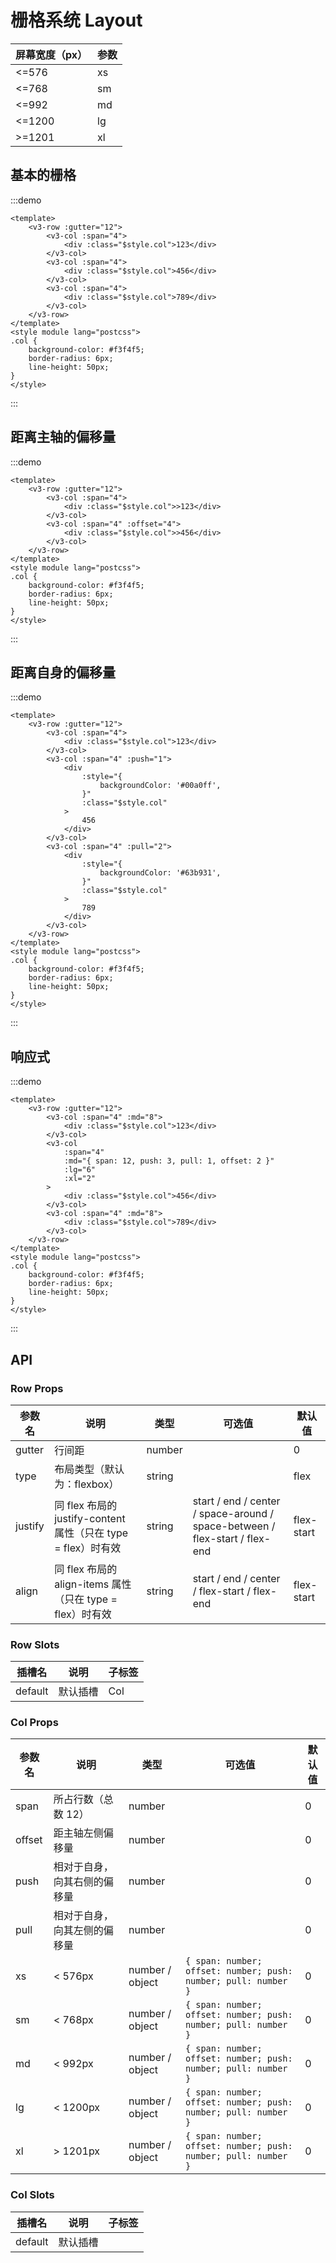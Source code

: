 # 栅格系统 Layout

| 屏幕宽度（px） | 参数 |
| -------------- | ---- |
| <=576          | xs   |
| <=768          | sm   |
| <=992          | md   |
| <=1200         | lg   |
| >=1201         | xl   |

## 基本的栅格

:::demo

```vue
<template>
	<v3-row :gutter="12">
		<v3-col :span="4">
			<div :class="$style.col">123</div>
		</v3-col>
		<v3-col :span="4">
			<div :class="$style.col">456</div>
		</v3-col>
		<v3-col :span="4">
			<div :class="$style.col">789</div>
		</v3-col>
	</v3-row>
</template>
<style module lang="postcss">
.col {
	background-color: #f3f4f5;
	border-radius: 6px;
	line-height: 50px;
}
</style>
```

:::

## 距离主轴的偏移量

:::demo

```vue
<template>
	<v3-row :gutter="12">
		<v3-col :span="4">
			<div :class="$style.col">>123</div>
		</v3-col>
		<v3-col :span="4" :offset="4">
			<div :class="$style.col">>456</div>
		</v3-col>
	</v3-row>
</template>
<style module lang="postcss">
.col {
	background-color: #f3f4f5;
	border-radius: 6px;
	line-height: 50px;
}
</style>
```

:::

## 距离自身的偏移量

:::demo

```vue
<template>
	<v3-row :gutter="12">
		<v3-col :span="4">
			<div :class="$style.col">123</div>
		</v3-col>
		<v3-col :span="4" :push="1">
			<div
				:style="{
					backgroundColor: '#00a0ff',
				}"
				:class="$style.col"
			>
				456
			</div>
		</v3-col>
		<v3-col :span="4" :pull="2">
			<div
				:style="{
					backgroundColor: '#63b931',
				}"
				:class="$style.col"
			>
				789
			</div>
		</v3-col>
	</v3-row>
</template>
<style module lang="postcss">
.col {
	background-color: #f3f4f5;
	border-radius: 6px;
	line-height: 50px;
}
</style>
```

:::

## 响应式

:::demo

```vue
<template>
	<v3-row :gutter="12">
		<v3-col :span="4" :md="8">
			<div :class="$style.col">123</div>
		</v3-col>
		<v3-col
			:span="4"
			:md="{ span: 12, push: 3, pull: 1, offset: 2 }"
			:lg="6"
			:xl="2"
		>
			<div :class="$style.col">456</div>
		</v3-col>
		<v3-col :span="4" :md="8">
			<div :class="$style.col">789</div>
		</v3-col>
	</v3-row>
</template>
<style module lang="postcss">
.col {
	background-color: #f3f4f5;
	border-radius: 6px;
	line-height: 50px;
}
</style>
```

:::

## API

### Row Props

| 参数名  | 说明                                                          | 类型   | 可选值                                                                      | 默认值     |
| ------- | ------------------------------------------------------------- | ------ | --------------------------------------------------------------------------- | ---------- |
| gutter  | 行间距                                                        | number |                                                                             | 0          |
| type    | 布局类型（默认为：flexbox）                                   | string |                                                                             | flex       |
| justify | 同 flex 布局的 justify-content 属性（只在 type = flex）时有效 | string | start / end / center / space-around / space-between / flex-start / flex-end | flex-start |
| align   | 同 flex 布局的 align-items 属性（只在 type = flex）时有效     | string | start / end / center / flex-start / flex-end                                | flex-start |

### Row Slots

| 插槽名  | 说明     | 子标签 |
| ------- | -------- | ------ |
| default | 默认插槽 | Col    |

### Col Props

| 参数名 | 说明                         | 类型            | 可选值                                                         | 默认值 |
| ------ | ---------------------------- | --------------- | -------------------------------------------------------------- | ------ |
| span   | 所占行数（总数 12）          | number          |                                                                | 0      |
| offset | 距主轴左侧偏移量             | number          |                                                                | 0      |
| push   | 相对于自身，向其右侧的偏移量 | number          |                                                                | 0      |
| pull   | 相对于自身，向其左侧的偏移量 | number          |                                                                | 0      |
| xs     | < 576px                      | number / object | `{ span: number; offset: number; push: number; pull: number }` | 0      |
| sm     | < 768px                      | number / object | `{ span: number; offset: number; push: number; pull: number }` | 0      |
| md     | < 992px                      | number / object | `{ span: number; offset: number; push: number; pull: number }` | 0      |
| lg     | < 1200px                     | number / object | `{ span: number; offset: number; push: number; pull: number }` | 0      |
| xl     | > 1201px                     | number / object | `{ span: number; offset: number; push: number; pull: number }` | 0      |

### Col Slots

| 插槽名  | 说明     | 子标签 |
| ------- | -------- | ------ |
| default | 默认插槽 |        |
